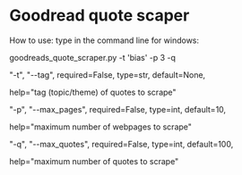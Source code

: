 # Goodread quote scaper
How to use: type in the command line for windows:

 goodreads_quote_scraper.py -t 'bias' -p 3 -q
 
"-t", "--tag", required=False, type=str, default=None, 
                
help="tag (topic/theme) of quotes to scrape"

"-p", "--max_pages", required=False, type=int, default=10,

help="maximum number of webpages to scrape"

"-q", "--max_quotes", required=False, type=int, default=100,

help="maximum number of quotes to scrape"
 
